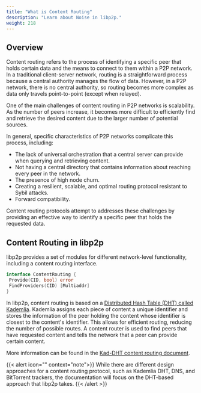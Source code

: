 ```yaml
---
title: "What is Content Routing"
description: "Learn about Noise in libp2p."
weight: 218
---
```


## Overview

Content routing refers to the process of identifying a specific peer that holds
certain data and the means to connect to them within a P2P network.
In a traditional client-server network, routing is a straightforward process
because a central authority manages the flow of data. However, in a P2P network, there is
no central authority, so routing becomes more complex as data only travels point-to-point
(except when relayed).

One of the main challenges of content routing in P2P networks is scalability. As the number
of peers increase, it becomes more difficult to efficiently find and retrieve the desired
content due to the larger number of potential sources.

In general, specific characteristics of P2P networks complicate this process, including:

- The lack of universal orchestration that a central server can provide when
  querying and retrieving content.
- Not having a central directory that contains information about reaching every peer
  in the network.
- The presence of high node churn.
- Creating a resilient, scalable, and optimal routing protocol resistant to Sybil attacks.
- Forward compatibility.

Content routing protocols attempt to addresses these challenges by providing an effective way
to identify a specific peer that holds the requested data.

## Content Routing in libp2p

libp2p provides a set of modules for different network-level functionality, including
a content routing interface.

```go
interface ContentRouting {
 Provide(CID, bool) error
 FindProviders(CID) [Multiaddr]
}
```

In libp2p, content routing is based on a
[Distributed Hash Table (DHT) called Kademlia](../introduction/protocols/kaddht.md).
Kademlia assigns each piece of content a unique identifier and stores the information
of the peer holding the content whose identifier is closest to the content's
identifier. This allows for efficient routing, reducing the number of possible routes.
A content router is used to find peers that have requested content and tells the network
that a peer can provide certain content.

More information can be found in the [Kad-DHT content routing document](kaddht.md).

{{< alert icon="" context="note">}}
While there are different design approaches for a content routing protocol, such as
Kademlia DHT, DNS, and BitTorrent trackers, the
documentation will focus on the DHT-based approach that libp2p takes.
{{< /alert >}}
